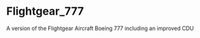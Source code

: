 Flightgear_777
==============

A version of the Flightgear Aircraft Boeing 777 including an improved CDU

